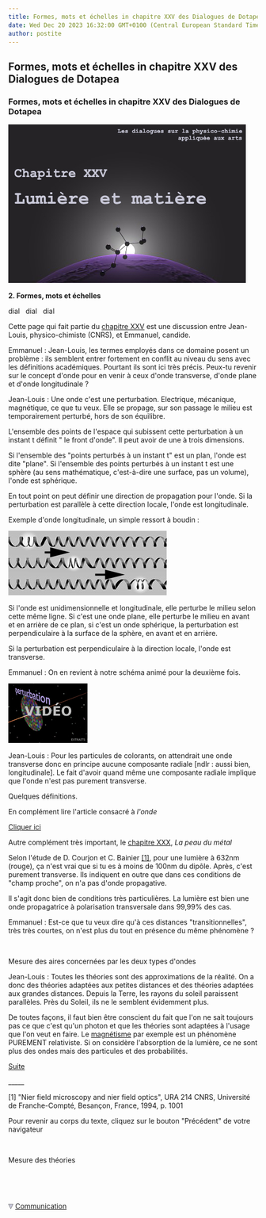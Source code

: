 ```yaml
---
title: Formes, mots et échelles in chapitre XXV des Dialogues de Dotapea
date: Wed Dec 20 2023 16:32:00 GMT+0100 (Central European Standard Time)
author: postite
---
```


## Formes, mots et échelles in chapitre XXV des Dialogues de Dotapea
### Formes, mots et échelles in chapitre XXV des Dialogues de Dotapea
   ![](images/chap25planetemolecule.jpg)

**2\. Formes, mots et échelles**

dial   dial   dial

Cette page qui fait partie du [chapitre XXV](chap25lumiereetmatiere.html) est une discussion entre Jean-Louis, physico-chimiste (CNRS), et Emmanuel, candide.

Emmanuel : Jean-Louis, les termes employés dans ce domaine posent un problème : ils semblent entrer fortement en conflit au niveau du sens avec les définitions académiques. Pourtant ils sont ici très précis. Peux-tu revenir sur le concept d'onde pour en venir à ceux d'onde transverse, d'onde plane et d'onde longitudinale ?

Jean-Louis : Une onde c'est une perturbation. Electrique, mécanique, magnétique, ce que tu veux. Elle se propage, sur son passage le milieu est temporairement perturbé, hors de son équilibre.

L'ensemble des points de l'espace qui subissent cette perturbation à un instant t définit " le front d'onde". Il peut avoir de une à trois dimensions.

Si l'ensemble des "points perturbés à un instant t" est un plan, l'onde est dite "plane". Si l'ensemble des points perturbés à un instant t est une sphère (au sens mathématique, c'est-à-dire une surface, pas un volume), l'onde est sphérique.

  
En tout point on peut définir une direction de propagation pour l'onde. Si la perturbation est parallèle à cette direction locale, l'onde est longitudinale.

Exemple d'onde longitudinale, un simple ressort à boudin :

![](images/chap25ondelongitudinale.jpg)

  
Si l'onde est unidimensionnelle et longitudinale, elle perturbe le milieu selon cette même ligne. Si c'est une onde plane, elle perturbe le milieu en avant et en arrière de ce plan, si c'est un onde sphérique, la perturbation est perpendiculaire à la surface de la sphère, en avant et en arrière.

  
Si la perturbation est perpendiculaire à la direction locale, l'onde est transverse.

Emmanuel : On en revient à notre schéma animé pour la deuxième fois.

[![](images/chap25propalumiere.jpg)](players/propalumiere/index.html) 

Jean-Louis : Pour les particules de colorants, on attendrait une onde transverse donc en principe aucune composante radiale \[ndlr : aussi bien, longitudinale\]. Le fait d'avoir quand même une composante radiale implique que l'onde n'est pas purement transverse.

Quelques définitions.

En complément lire l'article consacré à _l'onde_

[Cliquer ici](onde.html)

Autre complément très important, le [chapitre XXX](chap30peaudumetal.html), _La peau du métal_

Selon l'étude de D. Courjon et C. Bainier [\[1\]](chap25formesmotsechelles.html#note1), pour une lumière à 632nm (rouge), ça n'est vrai que si tu es à moins de 100nm du dipôle. Après, c'est purement transverse. Ils indiquent en outre que dans ces conditions de "champ proche", on n'a pas d'onde propagative.

  
Il s'agit donc bien de conditions très particulières. La lumière est bien une onde propagatrice à polarisation transversale dans 99,99% des cas.

Emmanuel : Est-ce que tu veux dire qu'à ces distances "transitionnelles", très très courtes, on n'est plus du tout en présence du même phénomène ?

 

Mesure des aires concernées par les deux types d'ondes

Jean-Louis : Toutes les théories sont des approximations de la réalité. On a donc des théories adaptées aux petites distances et des théories adaptées aux grandes distances. Depuis la Terre, les rayons du soleil paraissent parallèles. Près du Soleil, ils ne le semblent évidemment plus.

De toutes façons, il faut bien être conscient du fait que l'on ne sait toujours pas ce que c'est qu'un photon et que les théories sont adaptées à l'usage que l'on veut en faire. Le [magnétisme](chap26magnetisme.html) par exemple est un phénomène PUREMENT relativiste. Si on considère l'absorption de la lumière, ce ne sont plus des ondes mais des particules et des probabilités.

[Suite](chap25symetrie.html)

\_\_\_\_\_

\[1\] "Nier field microscopy and nier field optics", URA 214 CNRS, Université de Franche-Compté, Besançon, France, 1994, p. 1001

Pour revenir au corps du texte, cliquez sur le bouton "Précédent" de votre navigateur

 

Mesure des théories

 



 ![](images/transparent122x1.gif)

 ![](images/flechebas.gif) [Communication](http://www.artrealite.com/annonceurs.htm)